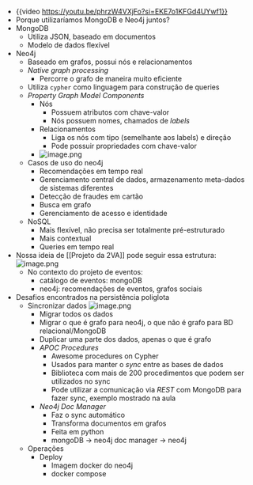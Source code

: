 - {{video https://youtu.be/phrzW4VXjFo?si=EKE7o1KFGd4UYwf1}}
- Porque utilizaríamos MongoDB e Neo4j juntos?
- MongoDB
	- Utiliza JSON, baseado em documentos
	- Modelo de dados flexível
- Neo4j
	- Baseado em grafos, possui nós e relacionamentos
	- *Native graph processing*
		- Percorre o grafo de maneira muito eficiente
	- Utiliza `cypher` como linguagem para construção de queries
	- *Property Graph Model Components*
		- Nós
			- Possuem atributos com chave-valor
			- Nós possuem nomes, chamados de *labels*
		- Relacionamentos
			- Liga os nós com tipo (semelhante aos labels) e direção
			- Pode possuir propriedades com chave-valor
		- ![image.png](image_1697678991775_0.png)
	- Casos de uso do neo4j
		- Recomendações em tempo real
		- Gerenciamento central de dados, armazenamento meta-dados de sistemas diferentes
		- Detecção de fraudes em cartão
		- Busca em grafo
		- Gerenciamento de acesso e identidade
	- NoSQL
		- Mais flexível, não precisa ser totalmente pré-estruturado
		- Mais contextual
		- Queries em tempo real
- Nossa ideia de [[Projeto da 2VA]] pode seguir essa estrutura:
  ![image.png](image_1697679615867_0.png)
	- No contexto do projeto de eventos:
		- catálogo de eventos: mongoDB
		- neo4j: recomendações de eventos, grafos sociais
- Desafios encontrados na persistência poliglota
	- Sincronizar dados
	  ![image.png](image_1697680006739_0.png)
		- Migrar todos os dados
		- Migrar o que é grafo para neo4j, o que não é grafo para BD relacional/MongoDB
		- Duplicar uma parte dos dados, apenas o que é grafo
		- *APOC Procedures*
			- Awesome procedures on Cypher
			- Usados para manter o *sync* entre as bases de dados
			- Biblioteca com mais de 200 procedimentos que podem ser utilizados no sync
			- Pode utilizar a comunicação via *REST* com MongoDB para fazer sync, exemplo mostrado na aula
		- *Neo4j Doc Manager*
			- Faz o sync automático
			- Transforma documentos em grafos
			- Feita em python
			- mongoDB -> neo4j doc manager -> neo4j
	- Operações
		- Deploy
			- Imagem docker do neo4j
			- docker compose